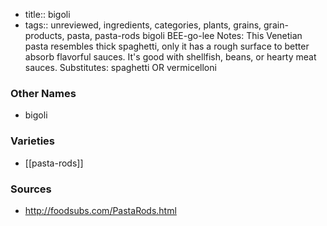 - title:: bigoli
- tags:: unreviewed, ingredients, categories, plants, grains, grain-products, pasta, pasta-rods
bigoli BEE-go-lee Notes: This Venetian pasta resembles thick spaghetti, only it has a rough surface to better absorb flavorful sauces. It's good with shellfish, beans, or hearty meat sauces. Substitutes: spaghetti OR vermicelloni

### Other Names

* bigoli

### Varieties

* [[pasta-rods]]

### Sources
* http://foodsubs.com/PastaRods.html
